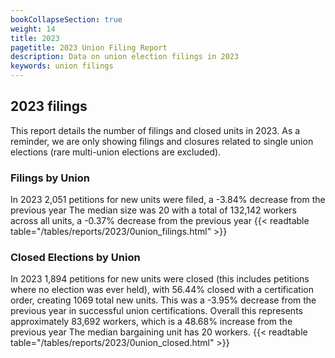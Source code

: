 ```yaml
---
bookCollapseSection: true
weight: 14
title: 2023
pagetitle: 2023 Union Filing Report
description: Data on union election filings in 2023
keywords: union filings
---
```


## 2023 filings

This report details the number of filings and closed units in 2023. As a reminder, we are only showing filings and closures related to single union elections (rare multi-union elections are excluded).

### Filings by Union
In 2023 2,051 petitions for new units were filed, a -3.84% decrease from the previous year The median size was 20 with a total of 132,142 workers across all units, a -0.37% decrease from the previous year
{{< readtable table="/tables/reports/2023/0union_filings.html" >}}

### Closed Elections by Union
In 2023 1,894 petitions for new units were closed (this includes petitions where no election was ever held), with 56.44% closed with a certification order, creating 1069 total new units. This was a -3.95% decrease from the previous year in successful union certifications. Overall this represents approximately 83,692 workers, which is a 48.68% increase from the previous year The median bargaining unit has 20 workers.
{{< readtable table="/tables/reports/2023/0union_closed.html" >}}

